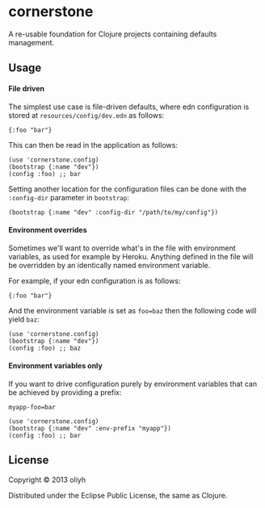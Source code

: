# cornerstone

A re-usable foundation for Clojure projects containing defaults management.

## Usage

#### File driven
The simplest use case is file-driven defaults, where edn configuration is stored at `resources/config/dev.edn` as follows:

    {:foo "bar"}

This can then be read in the application as follows:

    (use 'cornerstone.config)
	(bootstrap {:name "dev"})
	(config :foo) ;; bar

Setting another location for the configuration files can be done with the `:config-dir` parameter in `bootstrap`:

    (bootstrap {:name "dev" :config-dir "/path/to/my/config"})

#### Environment overrides
Sometimes we'll want to override what's in the file with environment variables, as used for example by Heroku.
Anything defined in the file will be overridden by an identically named environment variable.

For example, if your edn configuration is as follows:

    {:foo "bar"}

And the environment variable is set as `foo=baz` then the following code will yield `baz`:

    (use 'cornerstone.config)
	(bootstrap {:name "dev"})
	(config :foo) ;; baz

#### Environment variables only
If you want to drive configuration purely by environment variables that can be achieved by providing a prefix:

    myapp-foo=bar

    (use 'cornerstone.config)
	(bootstrap {:name "dev" :env-prefix "myapp"})
	(config :foo) ;; bar

## License

Copyright © 2013 oliyh

Distributed under the Eclipse Public License, the same as Clojure.
